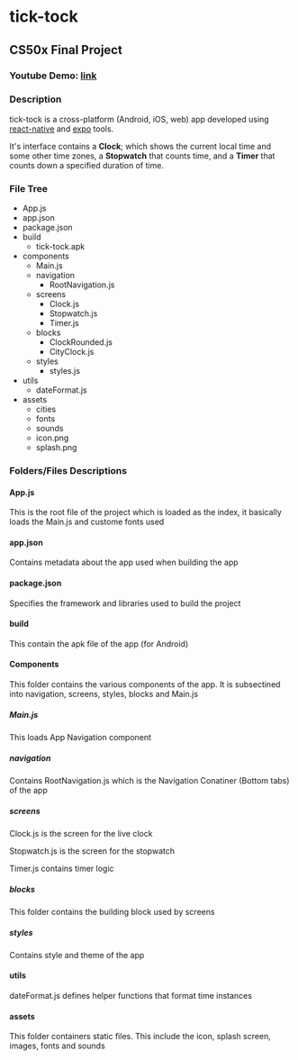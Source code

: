 # **tick-tock**
## CS50x Final Project

### Youtube Demo: [link](url)
### Description

tick-tock is a cross-platform (Android, iOS, web) app developed using [react-native](https://reactnative.dev/) and [expo](https://expo.dev/) tools. 

It's interface contains a **Clock**; which shows the current local time and some other time zones, a **Stopwatch** that counts time, and a **Timer** that counts down a specified duration of time.

### File Tree
- App.js
- app.json
- package.json
- build
  - tick-tock.apk
- components
  - Main.js
  - navigation
    - RootNavigation.js
  - screens
    - Clock.js
    - Stopwatch.js
    - Timer.js
  - blocks
    - ClockRounded.js
    - CityClock.js
  - styles
    - styles.js
- utils
  - dateFormat.js
- assets
  - cities
  - fonts
  - sounds
  - icon.png
  - splash.png

### Folders/Files Descriptions
#### App.js
This is the root file of the project which is loaded as the index, it basically loads the Main.js and custome fonts used

#### app.json
Contains metadata about the app used when  building the app

#### package.json
Specifies the framework and libraries used to build the project

#### build
This contain the apk file of the app (for Android)

#### Components
This folder contains the various components of the app.
It is subsectined into navigation, screens, styles, blocks and Main.js

##### Main.js
This loads App Navigation component

##### navigation
Contains RootNavigation.js which is the Navigation Conatiner (Bottom tabs) of the app

##### screens
Clock.js is the screen for the live clock

Stopwatch.js is the screen for the stopwatch

Timer.js contains timer logic

##### blocks
This folder contains the building block used by screens

##### styles
Contains style and theme of the app

#### utils
dateFormat.js defines helper functions that format time instances

#### assets
This folder containers static files. This include the icon, splash screen, images, fonts and sounds

